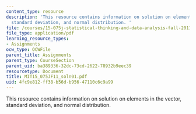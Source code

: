 ```yaml
---
content_type: resource
description: 'This resource contains information on solution on elements in the vector,
  standard deviation, and normal distribution. '
file: /courses/15-075j-statistical-thinking-and-data-analysis-fall-2011/4fc9e812ff38b56db95647110c6c9a99_MIT15_075JF11_soln01.pdf
file_type: application/pdf
learning_resource_types:
- Assignments
ocw_type: OCWFile
parent_title: Assignments
parent_type: CourseSection
parent_uid: ba389336-32dc-73cd-2622-78932b9eec39
resourcetype: Document
title: MIT15_075JF11_soln01.pdf
uid: 4fc9e812-ff38-b56d-b956-47110c6c9a99
---
```

This resource contains information on solution on elements in the vector, standard deviation, and normal distribution. 


